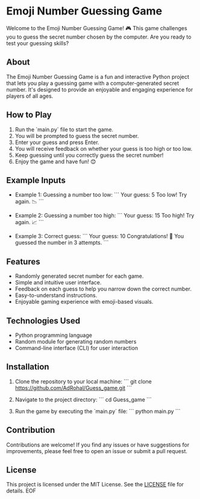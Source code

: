 # Emoji Number Guessing Game

Welcome to the Emoji Number Guessing Game! 🎮 This game challenges you to guess the secret number chosen by the computer. Are you ready to test your guessing skills?

## About

The Emoji Number Guessing Game is a fun and interactive Python project that lets you play a guessing game with a computer-generated secret number. It's designed to provide an enjoyable and engaging experience for players of all ages.

## How to Play

1. Run the \`main.py\` file to start the game.
2. You will be prompted to guess the secret number.
3. Enter your guess and press Enter.
4. You will receive feedback on whether your guess is too high or too low.
5. Keep guessing until you correctly guess the secret number!
6. Enjoy the game and have fun! 😊

## Example Inputs

- Example 1: Guessing a number too low:
  \`\`\`
  Your guess: 5
  Too low! Try again. 📉
  \`\`\`

- Example 2: Guessing a number too high:
  \`\`\`
  Your guess: 15
  Too high! Try again. 📈
  \`\`\`

- Example 3: Correct guess:
  \`\`\`
  Your guess: 10
  Congratulations! 🎉 You guessed the number in 3 attempts.
  \`\`\`

## Features

- Randomly generated secret number for each game.
- Simple and intuitive user interface.
- Feedback on each guess to help you narrow down the correct number.
- Easy-to-understand instructions.
- Enjoyable gaming experience with emoji-based visuals.

## Technologies Used

- Python programming language
- Random module for generating random numbers
- Command-line interface (CLI) for user interaction

## Installation

1. Clone the repository to your local machine:
   \`\`\`
   git clone https://github.com/AdRohal/Guess_game.git
   \`\`\`

2. Navigate to the project directory:
   \`\`\`
   cd Guess_game
   \`\`\`

3. Run the game by executing the \`main.py\` file:
   \`\`\`
   python main.py
   \`\`\`

## Contribution

Contributions are welcome! If you find any issues or have suggestions for improvements, please feel free to open an issue or submit a pull request.

## License

This project is licensed under the MIT License. See the [LICENSE](LICENSE) file for details.
EOF
